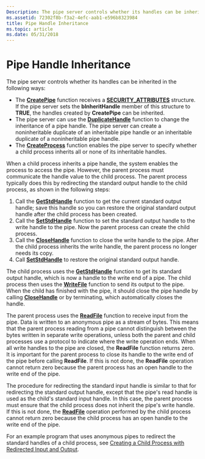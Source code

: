 ```yaml
---
Description: The pipe server controls whether its handles can be inherited in the following ways.
ms.assetid: 72302f8b-f3a2-4efc-aab1-e596b8323984
title: Pipe Handle Inheritance
ms.topic: article
ms.date: 05/31/2018
---
```


# Pipe Handle Inheritance

The pipe server controls whether its handles can be inherited in the following ways:

-   The [**CreatePipe**](https://msdn.microsoft.com/en-us/library/Aa365152(v=VS.85).aspx) function receives a [**SECURITY\_ATTRIBUTES**](https://docs.microsoft.com/previous-versions/windows/desktop/legacy/aa379560(v=vs.85)) structure. If the pipe server sets the **bInheritHandle** member of this structure to **TRUE**, the handles created by **CreatePipe** can be inherited.
-   The pipe server can use the [**DuplicateHandle**](https://docs.microsoft.com/windows/desktop/api/handleapi/nf-handleapi-duplicatehandle) function to change the inheritance of a pipe handle. The pipe server can create a noninheritable duplicate of an inheritable pipe handle or an inheritable duplicate of a noninheritable pipe handle.
-   The [**CreateProcess**](https://docs.microsoft.com/windows/desktop/api/processthreadsapi/nf-processthreadsapi-createprocessa) function enables the pipe server to specify whether a child process inherits all or none of its inheritable handles.

When a child process inherits a pipe handle, the system enables the process to access the pipe. However, the parent process must communicate the handle value to the child process. The parent process typically does this by redirecting the standard output handle to the child process, as shown in the following steps:

1.  Call the [**GetStdHandle**](https://docs.microsoft.com/windows/console/getstdhandle) function to get the current standard output handle; save this handle so you can restore the original standard output handle after the child process has been created.
2.  Call the [**SetStdHandle**](https://docs.microsoft.com/windows/console/setstdhandle) function to set the standard output handle to the write handle to the pipe. Now the parent process can create the child process.
3.  Call the [**CloseHandle**](https://docs.microsoft.com/windows/desktop/api/handleapi/nf-handleapi-closehandle) function to close the write handle to the pipe. After the child process inherits the write handle, the parent process no longer needs its copy.
4.  Call [**SetStdHandle**](https://docs.microsoft.com/windows/console/setstdhandle) to restore the original standard output handle.

The child process uses the [**GetStdHandle**](https://docs.microsoft.com/windows/console/getstdhandle) function to get its standard output handle, which is now a handle to the write end of a pipe. The child process then uses the [**WriteFile**](https://docs.microsoft.com/windows/desktop/api/fileapi/nf-fileapi-writefile) function to send its output to the pipe. When the child has finished with the pipe, it should close the pipe handle by calling [**CloseHandle**](https://docs.microsoft.com/windows/desktop/api/handleapi/nf-handleapi-closehandle) or by terminating, which automatically closes the handle.

The parent process uses the [**ReadFile**](https://docs.microsoft.com/windows/desktop/api/fileapi/nf-fileapi-readfile) function to receive input from the pipe. Data is written to an anonymous pipe as a stream of bytes. This means that the parent process reading from a pipe cannot distinguish between the bytes written in separate write operations, unless both the parent and child processes use a protocol to indicate where the write operation ends. When all write handles to the pipe are closed, the **ReadFile** function returns zero. It is important for the parent process to close its handle to the write end of the pipe before calling **ReadFile**. If this is not done, the **ReadFile** operation cannot return zero because the parent process has an open handle to the write end of the pipe.

The procedure for redirecting the standard input handle is similar to that for redirecting the standard output handle, except that the pipe's read handle is used as the child's standard input handle. In this case, the parent process must ensure that the child process does not inherit the pipe's write handle. If this is not done, the [**ReadFile**](https://docs.microsoft.com/windows/desktop/api/fileapi/nf-fileapi-readfile) operation performed by the child process cannot return zero because the child process has an open handle to the write end of the pipe.

For an example program that uses anonymous pipes to redirect the standard handles of a child process, see [Creating a Child Process with Redirected Input and Output](https://docs.microsoft.com/windows/desktop/ProcThread/creating-a-child-process-with-redirected-input-and-output).

 

 




